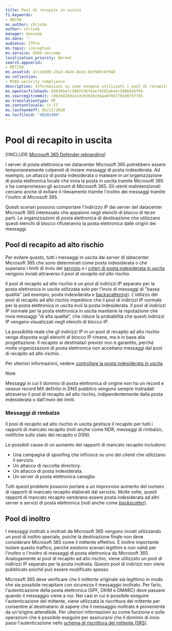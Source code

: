 ```yaml
---
title: Pool di recapito in uscita
f1.keywords:
- NOCSH
ms.author: chrisda
author: chrisda
manager: dansimp
ms.date: ''
audience: ITPro
ms.topic: conceptual
ms.service: O365-seccomp
localization_priority: Normal
search.appverid:
- MET150
ms.assetid: ac11edd9-2da3-462d-8ea3-bbf9dbc6f948
ms.collection:
- M365-security-compliance
description: Informazioni su come vengono utilizzati i pool di recapito per proteggere la reputazione dei server di posta elettronica nei data center di Microsoft 365.
ms.openlocfilehash: b3016be7c1887536fe3e742b5ab4ec598b6a5f89
ms.sourcegitcommit: c083602dda3cdcb5b58cb8aa070d77019075f765
ms.translationtype: MT
ms.contentlocale: it-IT
ms.lasthandoff: 09/22/2020
ms.locfileid: "48201490"
---
```

# <a name="outbound-delivery-pools"></a>Pool di recapito in uscita

[!INCLUDE [Microsoft 365 Defender rebranding](../includes/microsoft-defender-for-office.md)]


I server di posta elettronica nei datacenter Microsoft 365 potrebbero essere temporaneamente colpevoli di inviare messaggi di posta indesiderata. Ad esempio, un attacco di posta indesiderata o malware in un'organizzazione di posta elettronica locale che invia la posta in uscita tramite Microsoft 365 o ha compromesso gli account di Microsoft 365. Gli utenti malintenzionati cercano anche di evitare il rilevamento tramite l'inoltro dei messaggi tramite l'inoltro di Microsoft 365.

Questi scenari possono comportare l'indirizzo IP dei server del datacenter Microsoft 365 interessato che appaiono negli elenchi di blocco di terze parti. Le organizzazioni di posta elettronica di destinazione che utilizzano questi elenchi di blocco rifiuteranno la posta elettronica dalle origini dei messaggi.

## <a name="high-risk-delivery-pool"></a>Pool di recapito ad alto rischio
Per evitare questo, tutti i messaggi in uscita dai server di datacenter Microsoft 365 che sono determinati come posta indesiderata o che superano i limiti di invio del [servizio](https://docs.microsoft.com/office365/servicedescriptions/exchange-online-service-description/exchange-online-limits#sending-limits-across-office-365-options) o i [criteri di posta indesiderata in uscita](configure-the-outbound-spam-policy.md) vengono inviati attraverso il _pool di recapito ad alto rischio_.

Il pool di recapito ad alto rischio è un pool di indirizzi IP separato per la posta elettronica in uscita utilizzata solo per l'invio di messaggi di "bassa qualità" (ad esempio, posta indesiderata e [backscattering](backscatter-messages-and-eop.md)). L'utilizzo del pool di recapito ad alto rischio impedisce che il pool di indirizzi IP normale per la posta elettronica in uscita invii la posta indesiderata. Il pool di indirizzi IP normale per la posta elettronica in uscita mantiene la reputazione che invia messaggi "di alta qualità", che riduce la probabilità che questi indirizzi IP vengano visualizzati negli elenchi di blocco IP.

La possibilità reale che gli indirizzi IP in un pool di recapito ad alto rischio venga disposta sugli elenchi di blocco IP rimane, ma è in base alla progettazione. Il recapito ai destinatari previsti non è garantito, perché molte organizzazioni di posta elettronica non accettano messaggi dal pool di recapito ad alto rischio.

Per ulteriori informazioni, vedere [controllare la posta indesiderata in uscita](outbound-spam-controls.md).

> [!NOTE]
> Messaggi in cui il dominio di posta elettronica di origine non ha un record e nessun record MX definito in DNS pubblico vengono sempre instradati attraverso il pool di recapito ad alto rischio, indipendentemente dalla posta indesiderata o dall'invio dei limiti.

### <a name="bounce-messages"></a>Messaggi di rimbalzo

Il pool di recapito ad alto rischio in uscita gestisce il recapito per tutti i rapporti di mancato recapito (noti anche come NDR, messaggi di rimbalzo, notifiche sullo stato del recapito o DSN).

Le possibili cause di un aumento dei rapporti di mancato recapito includono:

- Una campagna di spoofing che influisce su uno dei clienti che utilizzano il servizio.
- Un attacco di raccolta directory.
- Un attacco di posta indesiderata.
- Un server di posta elettronica canaglia.

Tutti questi problemi possono portare a un improvviso aumento del numero di rapporti di mancato recapito elaborati dal servizio. Molte volte, questi rapporti di mancato recapito sembrano essere posta indesiderata ad altri server e servizi di posta elettronica (noti anche come _[backscatter](backscatter-messages-and-eop.md)_).

## <a name="relay-pool"></a>Pool di inoltro

I messaggi inoltrati o inoltrati da Microsoft 365 vengono inviati utilizzando un pool di inoltro speciale, poiché la destinazione finale non deve considerare Microsoft 365 come il mittente effettivo. È inoltre importante isolare questo traffico, perché esistono scenari legittimi e non validi per l'inoltro o l'inoltro di messaggi di posta elettronica da Microsoft 365. Analogamente al pool di recapito ad alto rischio, viene utilizzato un pool di indirizzi IP separato per la posta inoltrata. Questo pool di indirizzi non viene pubblicato poiché può essere modificato spesso.

Microsoft 365 deve verificare che il mittente originale sia legittimo in modo che sia possibile recapitare con sicurezza il messaggio inoltrato. Per farlo, l'autenticazione della posta elettronica (SPF, DKIM e DMARC) deve passare quando il messaggio viene a noi. Nei casi in cui è possibile eseguire l'autenticazione del mittente, viene utilizzata la riscrittura del mittente per consentire al destinatario di sapere che il messaggio inoltrato è proveniente da un'origine attendibile. Per ulteriori informazioni su come funziona e sulle operazioni che è possibile eseguire per assicurarsi che il dominio di invio passi l'autenticazione nello [schema di riscrittura del mittente (SRS)](https://docs.microsoft.com/office365/troubleshoot/antispam/sender-rewriting-scheme).
